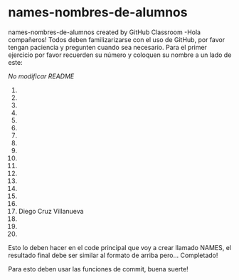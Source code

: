 # names-nombres-de-alumnos
names-nombres-de-alumnos created by GitHub Classroom
-Hola compañeros! Todos deben familizarizarse con el uso de GitHub, por favor tengan paciencia y pregunten cuando sea necesario.
Para el primer ejercicio por favor recuerden su número y coloquen su nombre a un lado de este:

*No modificar README*


1.
2.
3.
4.
5.
6.
7.
8.
9.
10.
11.
12.
13.
14.
15.
16.
17. Diego Cruz Villanueva
18.
19.
20.


Esto lo deben hacer en el code principal que voy a crear llamado NAMES, el resultado final debe ser similar 
al formato de arriba pero... Completado!

Para esto deben usar las funciones de commit, buena suerte!
